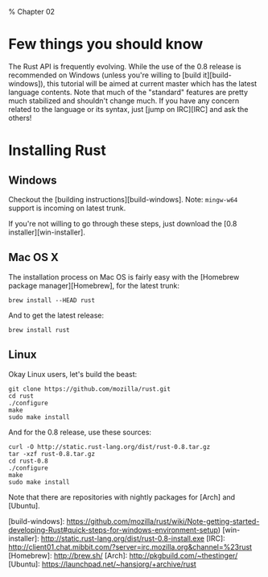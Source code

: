 % Chapter 02

Few things you should know
==========================

The Rust API is frequently evolving. While the use of the 0.8 release is recommended on Windows (unless you're willing to [build it][build-windows]), this tutorial will be aimed at current master which has the latest language contents.
Note that much of the "standard" features are pretty much stabilized and shouldn't change much. If you have any concern related to the language or its syntax, just [jump on IRC][IRC] and ask the others!

Installing Rust
===============

Windows
-------

Checkout the [building instructions][build-windows].
Note: `mingw-w64` support is incoming on latest trunk.

If you're not willing to go through these steps, just download the [0.8 installer][win-installer].

Mac OS X
--------

The installation process on Mac OS is fairly easy with the [Homebrew package manager][Homebrew], for the latest trunk:

~~~~ {.bash}
brew install --HEAD rust
~~~~

And to get the latest release:

~~~~ {.bash}
brew install rust
~~~~

Linux
-----

Okay Linux users, let's build the beast:

~~~~ {.bash}
git clone https://github.com/mozilla/rust.git
cd rust
./configure
make
sudo make install
~~~~

And for the 0.8 release, use these sources:

~~~~ {.bash}
curl -O http://static.rust-lang.org/dist/rust-0.8.tar.gz
tar -xzf rust-0.8.tar.gz
cd rust-0.8
./configure
make
sudo make install
~~~~

Note that there are repositories with nightly packages for [Arch] and [Ubuntu].

[build-windows]: https://github.com/mozilla/rust/wiki/Note-getting-started-developing-Rust#quick-steps-for-windows-environment-setup)
[win-installer]: http://static.rust-lang.org/dist/rust-0.8-install.exe
[IRC]: http://client01.chat.mibbit.com/?server=irc.mozilla.org&channel=%23rust
[Homebrew]: http://brew.sh/
[Arch]: http://pkgbuild.com/~thestinger/
[Ubuntu]: https://launchpad.net/~hansjorg/+archive/rust
